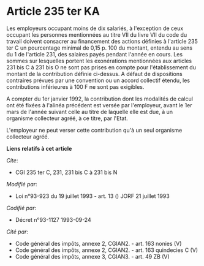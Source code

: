 # Article 235 ter KA

Les employeurs occupant moins de dix salariés, à l'exception de ceux occupant les personnes mentionnées au titre VII du livre
VII du code du travail doivent consacrer au financement des actions définies à l'article 235 ter C un pourcentage minimal de
0,15 p. 100 du montant, entendu au sens du 1 de l'article 231, des salaires payés pendant l'année en cours. Les sommes sur
lesquelles portent les exonérations mentionnées aux articles 231 bis C à 231 bis O ne sont pas prises en compte pour
l'établissement du montant de la contribution définie ci-dessus. A défaut de dispositions contraires prévues par une
convention ou un accord collectif étendu, les contributions inférieures à 100 F ne sont pas exigibles.

A compter du 1er janvier 1992, la contribution dont les modalités de calcul ont été fixées à l'alinéa précédent est versée
par l'employeur, avant le 1er mars de l'année suivant celle au titre de laquelle elle est due, à un organisme collecteur
agréé, à ce titre, par l'Etat.

L'employeur ne peut verser cette contribution qu'à un seul organisme collecteur agréé.

**Liens relatifs à cet article**

_Cite_:

  - CGI 235 ter C, 231, 231 bis C à 231 bis N

_Modifié par_:

  - Loi n°93-923 du 19 juillet 1993 - art. 13 () JORF 21 juillet 1993

_Codifié par_:

  - Décret n°93-1127 1993-09-24

_Cité par_:

  - Code général des impôts, annexe 2, CGIAN2. - art. 163 nonies (V)
  - Code général des impôts, annexe 2, CGIAN2. - art. 163 quindecies C (V)
  - Code général des impôts, annexe 3, CGIAN3. - art. 49 ZB (V)
